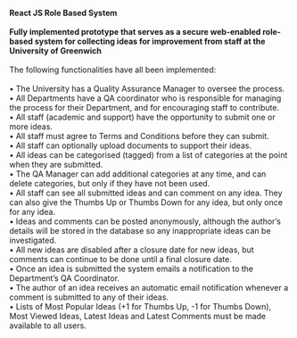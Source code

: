 **React JS Role Based System**
<br>
<br>
**Fully implemented prototype that serves as a secure web-enabled role-based system for collecting ideas for 
improvement from staff at the University of Greenwich**
<br>
<br>
The following functionalities have all been implemented:
<br>
<br>
• The University has a Quality Assurance Manager to oversee the process.
<br>
• All Departments have a QA coordinator who is responsible for managing the process
for their Department, and for encouraging staff to contribute.
<br>
• All staff (academic and support) have the opportunity to submit one or more ideas.
<br>
• All staff must agree to Terms and Conditions before they can submit.
<br>
• All staff can optionally upload documents to support their ideas.
<br>
• All ideas can be categorised (tagged) from a list of categories at the point when they 
are submitted.
<br>
• The QA Manager can add additional categories at any time, and can delete categories, 
but only if they have not been used.
<br>
• All staff can see all submitted ideas and can comment on any idea. They can also 
give the Thumbs Up or Thumbs Down for any idea, but only once for any idea.
<br>
• Ideas and comments can be posted anonymously, although the author’s details will be 
stored in the database so any inappropriate ideas can be investigated.
<br>
• All new ideas are disabled after a closure date for new ideas, but comments can 
continue to be done until a final closure date.
<br>
• Once an idea is submitted the system emails a notification to the Department’s QA
Coordinator.
<br>
• The author of an idea receives an automatic email notification whenever a comment is 
submitted to any of their ideas.
<br>
• Lists of Most Popular Ideas (+1 for Thumbs Up, -1 for Thumbs Down), Most Viewed 
Ideas, Latest Ideas and Latest Comments must be made available to all users.
<br>
